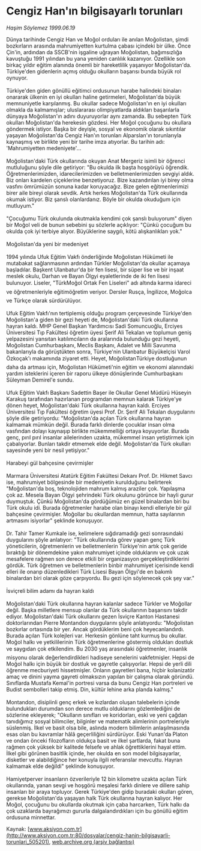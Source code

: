 # Cengiz Han'ın bilgisayarlı torunları

*Haşim Söylemez 1999.06.19*

<div class="pNewsDetailMainContent" itemprop="articleBody">
 Dünya tarihinde Cengiz Han ve Moğol orduları ile anılan Moğolistan, şimdi bozkırların arasında mahrumiyetten kurtulma çabası içindeki bir ülke. Önce Çin'in, ardından da SSCB'nin işgaline uğrayan Moğolistan, bağımsızlığa kavuştuğu 1991 yılından bu yana yeniden canlılık kazanıyor. Özellikle son birkaç yıldır eğitim alanında önemli bir hareketlilik yaşanıyor Moğolistan'da. Türkiye'den gidenlerin açmış olduğu okulların başarısı bunda büyük rol oynuyor.
 <br/>
 <br/>
 Türkiye'den giden gönüllü eğitimci ordusunun harabe halindeki binaları onararak ülkenin en iyi okulları haline getirmeleri, Moğolistan'da büyük memnuniyetle karşılanmış. Bu okullar sadece Moğolistan'ın en iyi okulları olmakla da kalmamışlar; uluslararası olimpiyatlarda aldıkları başarılarla dünyaya Moğolistan'ın adını duyuruyorlar aynı zamanda. Bu sebepten Türk okulları Moğolistan'da herekesin gözdesi. Her Moğol çocuğunu bu okullara göndermek istiyor. Başka bir deyişle, sosyal ve ekonomik olarak sıkıntılar yaşayan Moğolistan'da Cengiz Han'ın torunları Alparslan'ın torunlarıyla kaynaşmış ve birlikte yeni bir tarihe imza atıyorlar. Bu tarihin adı: 'Mahrumiyetten medeniyete'...
 <br/>
 <br/>
 Moğolistan'daki Türk okullarında okuyan Anat Mergeriz isimli bir öğrenci mutluluğunu şöyle dile getiriyor: "Bu okulda ilk başta hoşgörüyü öğrendik. Öğretmenlerimizden, idarecilerimizden ve belletmenlerimizden sevgiyi aldık. Biz onları kardelen çiçeklerine benzetiyoruz. Bize kazandırılan iyi birey olma vasfını ömrümüzün sonuna kadar koruyacağız. Bize gelen eğitmenlerimizi birer aile bireyi olarak sevdik. Artık herkes Moğolistan'da Türk okullarında okumak istiyor. Biz şanslı olanlardanız. Böyle bir okulda okuduğum için mutluyum."
 <br/>
 <br/>
 "Çocuğumu Türk okulunda okutmakla kendimi çok şanslı buluyorum" diyen bir Moğol veli de bunun sebebini şu sözlerle açıklıyor: "Çünkü çocuğum bu okulda çok iyi terbiye alıyor. Büyüklerine saygılı, kötü alışkanlıkları yok."
 <br/>
 <br/>
 Moğolistan'da yeni bir medeniyet
 <br/>
 <br/>
 1994 yılında Ufuk Eğitim Vakfı önderliğinde Moğolistan Hükümeti ile mutabakat sağlanmasının ardından Türkler Moğolistan'da okullar açamaya başladılar. Başkent Ulanbatur'da bir fen lisesi, bir süper lise ve bir inşaat meslek okulu, Darhan ve Bayan Ölgyi eyaletlerinde de iki fen lisesi bulunuyor. Liseler, "TürkMoğol Ortak Fen Liseleri" adı altında karma idareci ve öğretmenleriyle eğitimöğretim veriyor. Dersler Rusça, İngilizce, Moğolca ve Türkçe olarak sürdürülüyor.
 <br/>
 <br/>
 Ufuk Eğitim Vakfı'nın tertiplemiş olduğu program çerçevesinde Türkiye'den Moğolistan'a giden bir gezi heyeti de, Moğolistan'daki Türk okullarına hayran kaldı. MHP Genel Başkan Yardımcısı Sadi Somuncuoğlu, Erciyes Üniversitesi Tıp Fakültesi öğretim üyesi Şerif Ali Tekalan ve toplumun geniş yelpazesini yansıtan katılımcıların da aralarında bulunduğu gezi heyeti, Moğolistan Cumhurbaşkanı, Meclis Başkanı, Adalet ve Milli Savunma bakanlarıyla da görüştükten sonra, Türkiye'nin Ulanbatur Büyükelçisi Varol Özkoçak'ı makamında ziyaret etti. Heyet, MoğolistanTürkiye dostluğunun daha da artması için, Moğolistan Hükümeti'nin eğitim ve ekonomi alanındaki yardım isteklerini içeren bir raporu ülkeye dönüşlerinde Cumhurbaşkanı Süleyman Demirel'e sundu.
 <br/>
 <br/>
 Ufuk Eğitim Vakfı Başkanı Sadettin Başer ile Okullar Genel Müdürü Hüseyin Karakuş tarafından hazırlanan programdan memnun kalarak Türkiye'ye dönen heyet, Moğolistan'daki Türk okullarına hayran kaldı. Erciyes Üniversitesi Tıp Fakültesi öğretim üyesi Prof. Dr. Şerif Ali Tekalan duygularını şöyle dile getiriyordu: "Moğolistan'da açılan Türk okullarına hayran kalmamak mümkün değil. Burada farklı dinlerde çocuklar insan olma vasfından dolayı kaynaşıp birlikte mükemmelliği ortaya koyuyorlar. Burada genç, pırıl pırıl insanlar ailelerinden uzakta, mükemmel insan yetiştirmek için çabalıyorlar. Bunları takdir etmemek elde değil. Moğolistan'da Türk okulları sayesinde yeni bir nesil yetişiyor."
 <br/>
 <br/>
 Harabeyi gül bahçesine çevirmişler
 <br/>
 <br/>
 Marmara Üniversitesi Atatürk Eğitim Fakültesi Dekanı Prof. Dr. Hikmet Savcı ise, mahrumiyet bölgesinde bir medeniyetin kurulduğunu belirterek "Moğolistan'da boş, teknolojiden mahrum kalmış araziler çok. Yapılaşma çok az. Mesela Bayan Ölgyi şehrindeki Türk okulunu görünce bir hayli gurur duymuştuk. Çünkü Moğolistan'da gördüğümüz en  güzel binalardan biri bu Türk okulu idi. Burada öğretmenler harabe olan binayı kendi elleriyle bir gül bahçesine çevirmişler. Moğollar bu okullardan memnun, hatta sayılarının artmasını isiyorlar" şeklinde konuşuyor.
 <br/>
 <br/>
 Dr. Tahir Tamer Kumkale ise, kelimelere sığdıramadığı gezi sonrasındaki duygularını şöyle anlatıyor: "Türk okullarında görev yapan genç Türk yöneticilerin, öğretmenlerin ve belletmenlerin Türkiye'nin artık çok geride bıraktığı bir dönemdekine yakın mahrumiyet içinde olduklarını ve çok uzak mesafelere rağmen son derece etkili bir organizasyon gerçekleştirdiklerini gördük. Türk öğretmen ve belletmenlerin binbir mahrumiyet içerisinde kendi elleri ile onarıp düzenledikleri Türk Lisesi Bayan Ölgyi'de en bakımlı binalardan biri olarak göze çarpıyordu. Bu gezi için söylenecek çok şey var."
 <br/>
 <br/>
 İsviçreli bilim adamı da hayran kaldı
 <br/>
 <br/>
 Moğolistan'daki Türk okullarına hayran kalanlar sadece Türkler ve Moğollar değil. Başka milletlere mensup olanlar da Türk okullarının başarısını takdir ediyor. Moğolistan'daki Türk okullarını gezen İsviçre Kanton Hastanesi doktorlarından Pierre Montandon duygularını şöyle anlatıyordu: "Moğolistan bozkırlar ortasında bir yer. Ancak gördüklerim beni çok heyecanlandırdı. Burada açılan Türk kolejleri var. Herkesin gönlüne taht kurmuş bu okullar. Moğol halkı ve yetkililerinin Türk öğretmenlerine göstermiş oldukları dostluk ve saygıdan çok etkilendim. Bu 2030 yaş arasındaki öğretmenler, insanlık misyonu olarak değerlendirdikleri hadiseye senelerini vakfetmişler. Hepsi de Moğol halkı için büyük bir dostluk ve gayretle çalışıyorlar. Hepsi de yerli dili öğrenme mecburiyeti hissetmişler. Onların gayretleri bana, hiçbir kolanizatör amaç ve dinini yayma gayreti olmaksızın yapılan bir çalışma olarak göründü. Sınıflarda Mustafa Kemal'in portresi varsa da bunu Cengiz Han portreleri ve Budist sembolleri takip etmiş. Din, kültür lehine arka planda kalmış."
 <br/>
 <br/>
 Montandon, disiplinli genç erkek ve kızlardan oluşan talebelerin içinde bulundukları durumdan son derece mutlu olduklarını gözlemlediğini de sözlerine ekleyerek; "Okulların sınıfları ve koridorları, eski ve yeni çağdan tanıdığımız sosyal bilimciler, bilginler ve matematik alimlerinin portreleriyle süslenmiş. İlkel ve basit olsa bile, aslında modern bilimlerin anlaşılmasında esas olan bu kavramlar hâlâ geçerliliğini sürdürüyor. Eski Yunan'da Platon ve ondan önceki filozofların oldukça basit ve ilkel şartlarda, fakat buna rağmen çok yüksek bir kalitede felsefe ve ahlak öğrettiklerini hayal ettim. İlkel gibi görünen basitlik içinde, her okulda en son model bilgisayarlar, disketler ve alabildiğince her konuyla ilgili referanslar mevcuttu. Hayran kalmamak elde değildi" şeklinde konuşuyor.
 <br/>
 <br/>
 Hamiyetperver insanların özverileriyle 12 bin kilometre uzakta açılan Türk okullarında, yanan sevgi ve hoşgörü meşalesi farklı dinlere ve dillere sahip insanları bir araya topluyor. Gerek Türkiye'den gidip buradaki okulları gören, gerekse Moğolistan'da yaşayan halk Türk okullarına hayran kalıyor. Her Moğol, çocuğunu bu okullarda okutmak için çaba harcarken, Türk halkı da çok uzaklarda bayrağımızı gururla dalgalandırdıkları için bu gönüllü eğitim ordusuna minnettar.
 <br/>
</div>


Kaynak: [www.aksiyon.com.tr](http://www.aksiyon.com.tr:80/dosyalar/cengiz-hanin-bilgisayarli-torunlari_505201), [web.archive.org (arşiv bağlantısı)](http://web.archive.org/web/20150112032431/http://www.aksiyon.com.tr:80/dosyalar/cengiz-hanin-bilgisayarli-torunlari_505201)
